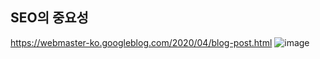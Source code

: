 ## SEO의 중요성
https://webmaster-ko.googleblog.com/2020/04/blog-post.html
![image](https://media.discordapp.net/attachments/800576613074731041/805988037099389018/unknown.png?width=452&height=468)
